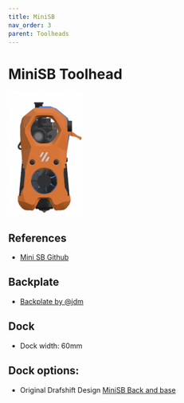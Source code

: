 ```yaml
---
title: MiniSB
nav_order: 3
parent: Toolheads
---
```

<!-- Use the page layout at TOC.md:  https://github.com/sdylewski/StealthChanger/blob/main/docs/TOC.md -->
# MiniSB Toolhead

<img src="../media/Toolheads/MiniSB.png" width=150>

## References

* [Mini SB Github](https://github.com/atrushing/Mini_Stealth)

## Backplate

* [Backplate by @jdm](https://github.com/DraftShift/StealthChanger/tree/main/UserMods/jdmontgomer/MiniSB_SC)


## Dock
* Dock width: 60mm

## Dock options:

* Original Drafshift Design [MiniSB Back and base](https://github.com/DraftShift/ModularDock/tree/main/STLs/MiniSB)
  

